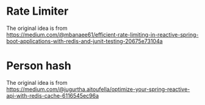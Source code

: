 # Rate Limiter

The original idea is from  
https://medium.com/@mbanaee61/efficient-rate-limiting-in-reactive-spring-boot-applications-with-redis-and-junit-testing-20675e73104a

# Person hash

The original idea is from  
https://medium.com/@jugurtha.aitoufella/optimize-your-spring-reactive-api-with-redis-cache-6116545ec96a